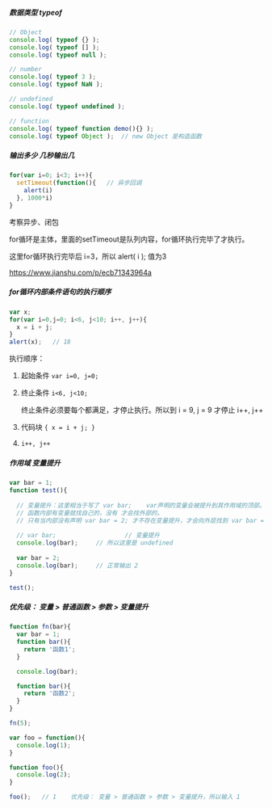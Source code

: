 ##### 数据类型 typeof

```js
// Object
console.log( typeof {} );
console.log( typeof [] );
console.log( typeof null );

// number
console.log( typeof 3 );
console.log( typeof NaN );

// undefined
console.log( typeof undefined );

// function
console.log( typeof function demo(){} );
console.log( typeof Object );  // new Object 是构造函数
```

##### 输出多少 几秒输出几

```js
for(var i=0; i<3; i++){
  setTimeout(function(){   // 异步回调
    alert(i)
  }, 1000*i)
}
```

考察异步、闭包

for循环是主体，里面的setTimeout是队列内容，for循环执行完毕了才执行。

这里for循环执行完毕后 i=3，所以 alert( i );  值为3

https://www.jianshu.com/p/ecb71343964a

##### for循环内部条件语句的执行顺序

```js
var x;
for(var i=0,j=0; i<6, j<10; i++, j++){
  x = i + j;
}
alert(x);   // 18
```

执行顺序：

1. 起始条件 `var i=0, j=0;`   

2. 终止条件 `i<6, j<10;`

   终止条件必须要每个都满足，才停止执行。所以到 i = 9, j = 9  才停止 i++, j++

3. 代码块 `{ x = i + j; }`

4. `i++, j++`

##### 作用域 变量提升

```js
var bar = 1;
function test(){
  
  // 变量提升：这里相当于写了 var bar;    var声明的变量会被提升到其作用域的顶部。
  // 函数内部有变量就找自己的，没有 才会找外部的。
  // 只有当内部没有声明 var bar = 2; 才不存在变量提升，才会向外层找到 var bar = 1;
  
  // var bar;					// 变量提升
  console.log(bar);		// 所以这里是 undefined
  
  var bar = 2;
  console.log(bar);		// 正常输出 2
}

test();
```

##### 优先级： 变量 > 普通函数 > 参数 > 变量提升

```js
function fn(bar){
  var bar = 1;
  function bar(){
    return '函数1';
  }

  console.log(bar);

  function bar(){
    return '函数2';
  }
}

fn(5);
```



```js
var foo = function(){
  console.log(1);
}

function foo(){
  console.log(2);
}

foo();   // 1    优先级： 变量 > 普通函数 > 参数 > 变量提升，所以输入 1
```

